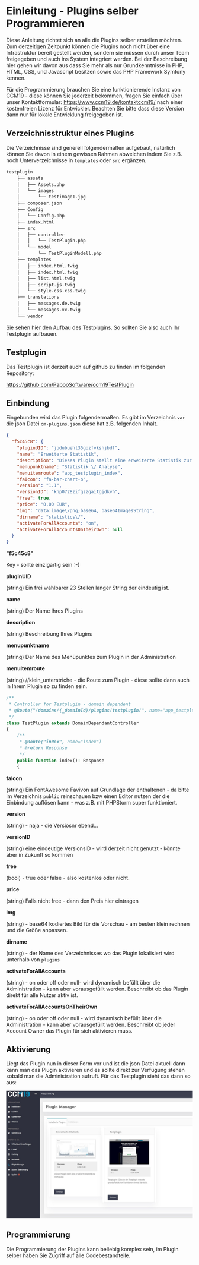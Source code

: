 # Einleitung - Plugins selber Programmieren

Diese Anleitung richtet sich an alle die Plugins selber erstellen möchten. Zum derzeitigen Zeitpunkt können die Plugins noch nicht über eine Infrastruktur bereit gestellt werden, sondern sie müssen durch unser Team freigegeben und auch ins System integriert werden. Bei der Beschreibung hier gehen wir davon aus dass Sie mehr als nur Grundkenntnisse in PHP, HTML, CSS, und Javascript besitzen sowie das PHP Framework Symfony kennen.

Für die Programmierung brauchen Sie eine funktionierende Instanz von CCM19 - diese können Sie jederzeit bekommen, fragen Sie einfach über unser Kontaktformular: https://www.ccm19.de/kontaktccm19/ nach einer kostenfreien Lizenz für Entwickler. Beachten Sie bitte dass diese Version dann nur für lokale Entwicklung freigegeben ist.



## Verzeichnisstruktur eines Plugins

Die Verzeichnisse sind generell folgendermaßen aufgebaut, natürlich können Sie davon in einem gewissen Rahmen abweichen indem Sie z.B. noch Unterverzeichnisse in `templates` oder `src` ergänzen.

```bash
testplugin
    ├── assets
    │   ├── Assets.php
    │   └── images
    │       └── testimage1.jpg
    ├── composer.json
    ├── Config
    │   └── Config.php
    ├── index.html
    ├── src
    │   ├── controller
    │   │   └── TestPlugin.php
    │   └── model
    │       └── TestPluginModell.php
    ├── templates
    │   ├── index.html.twig
    │   ├── index.html.twig
    │   ├── list.html.twig
    │   ├── script.js.twig
    │   └── style-css.css.twig
    ├── translations
    │   ├── messages.de.twig
    │   └── messages.xx.twig
    └── vendor

```

Sie sehen hier den Aufbau des Testplugins. So sollten Sie also auch Ihr Testplugin aufbauen.

## Testplugin

Das Testplugin ist derzeit auch auf github zu finden im folgenden Repository: 

https://github.com/PapooSoftware/ccm19TestPlugin

## Einbindung

Eingebunden wird das Plugin folgendermaßen. Es gibt im Verzeichnis `var`  die json Datei `cm-plugins.json` diese hat z.B. folgenden Inhalt.

```json
{
  "f5c45c8": {
	"pluginUID": "jpdubuehl35gozfvkshjbdf",
	"name": "Erweiterte Statistik",
	"description": "Dieses Plugin stellt eine erweiterte Statistik zur Verf\u00fcgung ",
	"menupunktname": "Statistik \/ Analyse",
	"menuitemroute": "app_testplugin_index",
	"faIcon": "fa-bar-chart-o",
	"version": "1.1",
	"versionID": "knp0728zifgzzgaitgjdkvh",
	"free": true,
	"price": "0,00 EUR",
	"img": "data:image\/png;base64, base64ImagesString",
	"dirname": "statistics\/",
	"activateForAllAccounts": "on",
	"activateForAllAccountsOnTheirOwn": null
  }
}
```



**"f5c45c8"**

Key - sollte einzigartig sein :-)

**pluginUID**

(string) Ein frei wählbarer 23 Stellen langer String der eindeutig ist.

**name**

(string) Der Name Ihres Plugins

**description**

(string) Beschreibung Ihres Plugins

**menupunktname**

(string) Der Name des Menüpunktes zum Plugin in der Administration

**menuitemroute**

(string) //klein_unterstriche - die Route zum Plugin - diese sollte dann auch in Ihrem Plugin so zu finden sein.

```php
/**
 * Controller for Testplugin - domain dependent
 * @Route("/domains/{_domainId}/plugins/testplugin/", name="app_testplugin_")
 */
class TestPlugin extends DomainDependantController
{
	/**
	 * @Route("index", name="index")
	 * @return Response
	 */
	public function index(): Response
	{
```

**faIcon**

(string) Ein FontAwesome Favivon auf Grundlage der enthaltenen - da bitte im Verzeichnis `public` reinschauen bzw einen Editor nutzen der die Einbindung auflösen kann - was z.B. mit PHPStorm super funktioniert.

**version**

(string) - naja - die Versiosnr ebend...

**versionID**

(string) eine eindeutige VersionsID - wird derzeit nicht genutzt - könnte aber in Zukunft so kommen

**free**

(bool) - true oder false - also kostenlos oder nicht.

**price**

(string) Falls nicht free - dann den Preis hier eintragen

**img**

(string) - base64 kodiertes Bild für die Vorschau - am besten klein rechnen und die Größe anpassen.

**dirname**

(string) - der Name des Verzeichnisses wo das Plugin lokalisiert wird unterhalb von `plugins`

**activateForAllAccounts**

(string) - on oder off oder null- wird dynamisch befüllt über die Administration - kann aber vorausgefüllt werden. Beschreibt ob das Plugin direkt für alle Nutzer aktiv ist. 

**activateForAllAccountsOnTheirOwn**

(string) - on oder off oder null - wird dynamisch befüllt über die Administration - kann aber vorausgefüllt werden. Beschreibt ob jeder Account Owner das Plugin für sich aktivieren muss.

## Aktivierung

Liegt das Plugin nun in dieser Form vor und ist die json Datei aktuell dann kann man das Plugin aktivieren und es sollte direkt zur Verfügung stehen sobald man die Administration aufruft. Für das Testplugin sieht das dann so aus:



![screenshot-1616173207763-763](../../assets/screenshot-1616173207763-763.jpg)



## Programmierung

Die Programmierung der Plugins kann beliebig komplex sein, im Plugin selber haben Sie Zugriff auf alle Codebestandteile.




